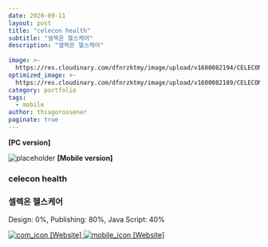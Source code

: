 ```yaml
---
date: 2020-09-11
layout: post
title: "celecon health"
subtitle: "셀렉온 헬스케어"
description: "셀렉온 헬스케어"
  
image: >-
  https://res.cloudinary.com/dfnrzktmy/image/upload/v1600082194/CELECONH-768x2419_obuyhn.png
optimized_image: >-
  https://res.cloudinary.com/dfnrzktmy/image/upload/v1600082189/CELECONH_sum-400x260_v08c0a.png
category: portfolio
tags: 
  - mobile
author: thiagorossener
paginate: true
---
```

<strong>[PC version]</strong>

![placeholder](https://res.cloudinary.com/dfnrzktmy/image/upload/v1600082190/CELECONH_m-400x866_y67mv2.png "celecon health Mobile image")
<strong>[Mobile version]</strong>

### celecon health

### 셀렉온 헬스케어

Design: 0%, Publishing: 80%, Java Script: 40%

<a href="https://celeconh.com/" target="_blank">
<img src="https://res.cloudinary.com/dfnrzktmy/image/upload/v1586177444/com_icon-150x129_r9kppl.png" alt="com_icon" class="site_icon">
[Website]
</a>

<a href="https://m.celeconh.com/" target="_blank">
<img src="https://res.cloudinary.com/dfnrzktmy/image/upload/v1600083398/mobile-phone-popular-model-optimus-g-pro_x6hlvf.png" alt="mobile_icon" class="mobile_icon">
[Website]
</a>

